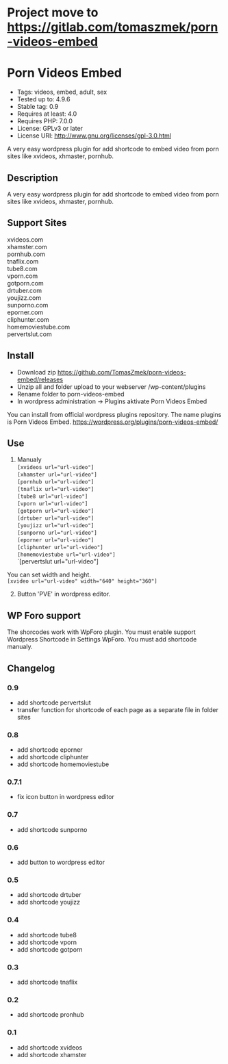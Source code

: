 # Project move to https://gitlab.com/tomaszmek/porn-videos-embed #

# Porn Videos Embed #
* Tags: videos, embed, adult, sex
* Tested up to: 4.9.6
* Stable tag: 0.9
* Requires at least: 4.0
* Requires PHP: 7.0.0
* License: GPLv3 or later
* License URI: http://www.gnu.org/licenses/gpl-3.0.html

A very easy wordpress plugin for add shortcode to embed video from porn sites
like xvideos, xhmaster, pornhub.

## Description ##
A very easy wordpress plugin for add shortcode to embed video from porn sites
like xvideos, xhmaster, pornhub.

## Support Sites ##
xvideos.com<br />
xhamster.com<br />
pornhub.com<br />
tnaflix.com<br />
tube8.com<br />
vporn.com<br />
gotporn.com<br />
drtuber.com<br />
youjizz.com<br />
sunporno.com<br />
eporner.com<br />
cliphunter.com<br />
homemoviestube.com<br />
pervertslut.com <br />

## Install ##

* Download zip https://github.com/TomasZmek/porn-videos-embed/releases
* Unzip all and folder upload to your webserver /wp-content/plugins
* Rename folder to porn-videos-embed
* In wordpress administration -> Plugins aktivate Porn Videos Embed


You can install from official wordpress plugins repository. The name plugins is Porn Videos Embed.
https://wordpress.org/plugins/porn-videos-embed/


## Use ##
1) Manualy<br />
`[xvideos url="url-video"]`<br />
`[xhamster url="url-video"]`<br />
`[pornhub url="url-video"]`<br />
`[tnaflix url="url-video"]`<br />
`[tube8 url="url-video"]`<br />
`[vporn url="url-video"]`<br />
`[gotporn url="url-video"]`<br />
`[drtuber url="url-video"]`<br />
`[youjizz url="url-video"]`<br />
`[sunporno url="url-video"]`<br />
`[eporner url="url-video"]`<br />
`[cliphunter url="url-video"]`<br />
`[homemoviestube url="url-video"]`<br />
`[pervertslut url="url-video"]<br />

 You can set width and height.<br />
`[xvideo url="url-video" width="640" height="360"]`

2) Button 'PVE' in wordpress editor.

## WP Foro support ##

The shorcodes work with WpForo plugin. You must enable support Wordpress Shortcode in Settings WpForo.
You must add shortcode manualy.


## Changelog ##

### 0.9 ###
* add shortcode pervertslut
* transfer function for shortcode of each page as a separate file in folder sites

### 0.8 ###
* add shortcode eporner
* add shortcode cliphunter
* add shortcode homemoviestube

### 0.7.1 ###
* fix icon button in wordpress editor

### 0.7 ###
* add shortcode sunporno

### 0.6 ###
* add button to wordpress editor

### 0.5 ###
* add shortcode drtuber
* add shortcode youjizz

### 0.4 ###
* add shortcode tube8
* add shortcode vporn
* add shortcode gotporn

### 0.3 ###
* add shortcode tnaflix

### 0.2 ###
* add shortcode pronhub

### 0.1 ###
* add shortcode xvideos
* add shortcode xhamster

